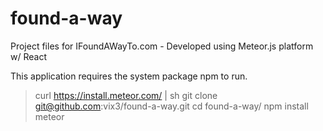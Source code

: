 # found-a-way
Project files for IFoundAWayTo.com - Developed using Meteor.js platform w/ React


This application requires the system package npm to run.

>  curl https://install.meteor.com/ | sh 
>  git clone git@github.com:vix3/found-a-way.git
>  cd found-a-way/
>  npm install
>  meteor
